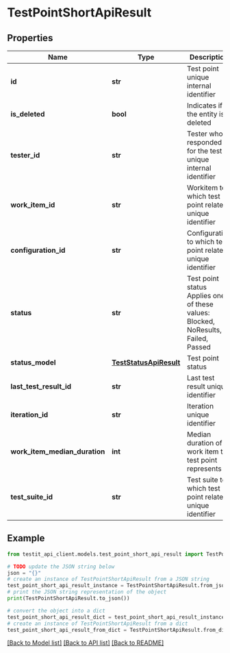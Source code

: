 # TestPointShortApiResult


## Properties

Name | Type | Description | Notes
------------ | ------------- | ------------- | -------------
**id** | **str** | Test point unique internal identifier | 
**is_deleted** | **bool** | Indicates if the entity is deleted | 
**tester_id** | **str** | Tester who is responded for the test unique internal identifier | [optional] 
**work_item_id** | **str** | Workitem to which test point relates unique identifier | [optional] 
**configuration_id** | **str** | Configuration to which test point relates unique identifier | [optional] 
**status** | **str** | Test point status   Applies one of these values: Blocked, NoResults, Failed, Passed | [optional] 
**status_model** | [**TestStatusApiResult**](TestStatusApiResult.md) | Test point status | 
**last_test_result_id** | **str** | Last test result unique identifier | [optional] 
**iteration_id** | **str** | Iteration unique identifier | 
**work_item_median_duration** | **int** | Median duration of work item the test point represents | [optional] 
**test_suite_id** | **str** | Test suite to which test point relates unique identifier | 

## Example

```python
from testit_api_client.models.test_point_short_api_result import TestPointShortApiResult

# TODO update the JSON string below
json = "{}"
# create an instance of TestPointShortApiResult from a JSON string
test_point_short_api_result_instance = TestPointShortApiResult.from_json(json)
# print the JSON string representation of the object
print(TestPointShortApiResult.to_json())

# convert the object into a dict
test_point_short_api_result_dict = test_point_short_api_result_instance.to_dict()
# create an instance of TestPointShortApiResult from a dict
test_point_short_api_result_from_dict = TestPointShortApiResult.from_dict(test_point_short_api_result_dict)
```
[[Back to Model list]](../README.md#documentation-for-models) [[Back to API list]](../README.md#documentation-for-api-endpoints) [[Back to README]](../README.md)


